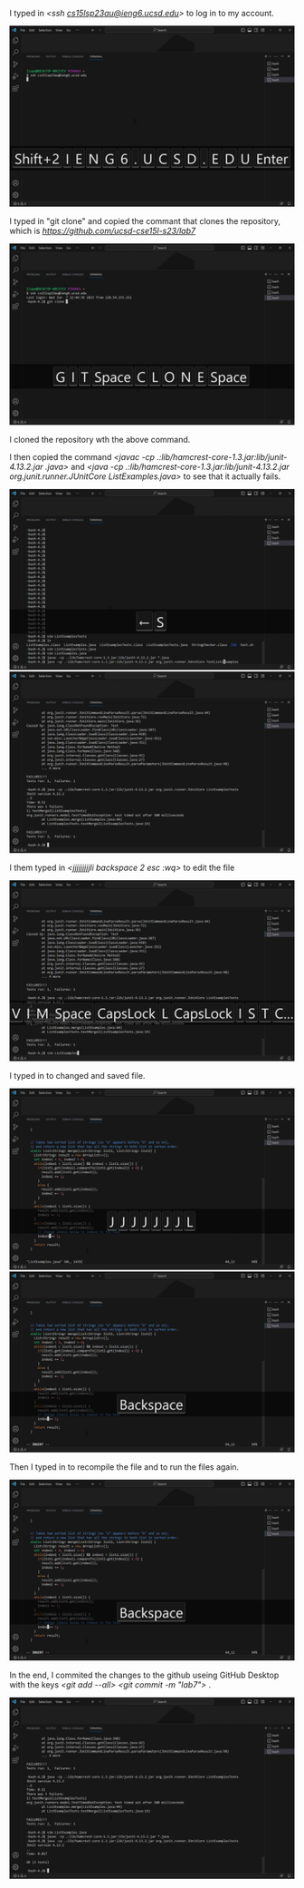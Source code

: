 I typed in *<ssh cs15lsp23au@ieng6.ucsd.edu>* to log in to my account.

![Image](lab5-1.jpg)

I typed in "git clone" and copied the commant that clones the repository, which is *<https://github.com/ucsd-cse15l-s23/lab7>*

![Image](lab5-2.jpg)

I cloned the repository wth the above command.

I then copied the command *<javac -cp .:lib/hamcrest-core-1.3.jar:lib/junit-4.13.2.jar .java>*
and *<java -cp .:lib/hamcrest-core-1.3.jar:lib/junit-4.13.2.jar org.junit.runner.JUnitCore ListExamples.java>* 
to see that it actually fails.

![Image](lab5-3.jpg)
![Image](lab5-4.jpg)

I them typed in *<jjjjjjjjjli backspace 2 esc :wq>* to edit the file
  
![Image](lab5-5.jpg)
  
I typed in *<vim ListExamples.java>* to changed and saved file. 
  
![Image](lab5-6.jpg)
![Image](lab5-7.jpg)

Then I typed in *<up up up enter>* to recompile the file and *<up up up enter>* to run the files again. 
 
![Image](lab5-7.jpg)
 
In the end, I commited the changes to the github useing GitHub Desktop with the keys *<git add --all> <enter> <git commit -m "lab7"> <enter> <git push> <enter>*.
  
![Image](lab5-8.jpg)
  
  
  

